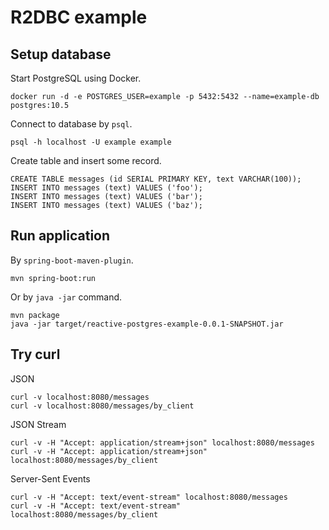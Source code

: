 # R2DBC example

## Setup database

Start PostgreSQL using Docker.

```
docker run -d -e POSTGRES_USER=example -p 5432:5432 --name=example-db postgres:10.5
```

Connect to database by `psql`.

```
psql -h localhost -U example example
```

Create table and insert some record.

```
CREATE TABLE messages (id SERIAL PRIMARY KEY, text VARCHAR(100));
INSERT INTO messages (text) VALUES ('foo');
INSERT INTO messages (text) VALUES ('bar');
INSERT INTO messages (text) VALUES ('baz');
```

## Run application

By `spring-boot-maven-plugin`.

```
mvn spring-boot:run
```

Or by `java -jar` command.

```
mvn package
java -jar target/reactive-postgres-example-0.0.1-SNAPSHOT.jar
```

## Try curl

JSON

```
curl -v localhost:8080/messages
curl -v localhost:8080/messages/by_client
```

JSON Stream

```
curl -v -H "Accept: application/stream+json" localhost:8080/messages
curl -v -H "Accept: application/stream+json" localhost:8080/messages/by_client
```

Server-Sent Events

```
curl -v -H "Accept: text/event-stream" localhost:8080/messages
curl -v -H "Accept: text/event-stream" localhost:8080/messages/by_client
```
